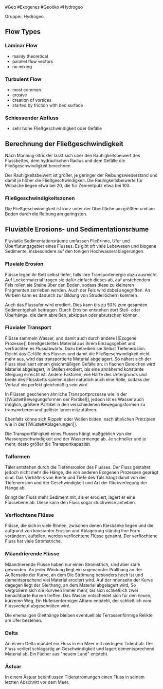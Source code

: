#Geo #Exogenes #Geoöko #Hydrogeo 

Gruppe:: Hydrogeo

## Flow Types

### Laminar Flow

- mainly theoretical
- parallel flow vectors
- no mixing

### Turbulent Flow

- most common
- erosive
- creation of vortices
- started by friction with bed surface

### Schiessender Abfluss

- sehr hohe Fließgeschwindigkeit oder Gefälle

## Berechnung der Fließgeschwindigkeit

Nach Manning-Strickler lässt sich über den Rauhigkeitsbeiwert des Flussbettes, dem hydraulischen Radius und dem Gefälle die Fließgeschwindigkeit berechnen.

Der Rauhigkeitsbeiwert ist größer, je geringer der Reibungswiederstand und damit je höher die Fließgeschwindigkeit. Die Rauhigkeitsbeiwerte für Wilbäche liegen etwa bei 20, die für Zementputz etwa bei 100.

### Fließgeschwindigkeitszonen

Die Fließgeschwindigkeit ist kurz unter der Oberfläche am größten und am Boden durch die Reibung am geringsten.

## Fluviatile Erosions- und Sedimentationsräume

Fluviatile Sedimentationsräume umfassen Fließrinne, Ufer und Überflutungsgebiet eines Flusses. Es gibt oft viele Lebewesen und biogene Sedimente, insbesondere auf den tonigen Hochwasserablagerungen.

### Fluviale Erosion

Flüsse legen ihr Bett selbst tiefer, falls ihre Transportenergie dazu ausreicht.
Auf Lockermaterial tragen sie dafür einfach dieses ab, auf anstehendem Fels rollen sie Steine über den Boden, sodass diese zu kleineren Fragmenten zerrieben werden. Auch der Fels wird dabei angegriffen. An Wirbeln kann es dadurch zur Bildung von Strudellöchern kommen.

Auch das Flussufer wird erodiert. Dies kann bis zu 50% zum gesamten Sedimentgehalt beitragen. Durch Erosion entstehen dort Steil- oder Überhänge, die dann abreißen, abkippen oder abrutschen können. 

### Fluvialer Transport

Flüsse sammeln Wasser, und damit auch durch andere [[Exogene Prozesse]] bereitgestelltes Material aus ihrem Einzugsgebiet und verfrachten es Flussabwärts. Dazu betreiben sie Selbst Tiefenerosion. Reicht das Gefälle des Flusses und damit die Fließgeschwindigkeit nicht mehr aus, wird das transportierte Material abgelagert. So nähert sich der Fluss idealisiert einem gleichmäßigen Gefälle an: in flachen Bereichen wird Material abgelagert, in Steilen erodiert, bis eine annähernd konstante Steigung erreicht ist. Andere Faktoren, wie Härte des Untergrunds und breite des Flussbetts spielen dabei natürlich auch eine Rolle, sodass der Verlauf nie perfekt gleichmäßig sein wird.

In Flüssen geschehen ähnliche Transportprozesse wie in der [[Wüste#Bewegungsformen der Partikel]], jedoch ist es Wasser auch möglich, größere Partikel in den verschiedenen Bewegungsformen zu transportieren und gelöste Ionen mitzuführen.

Ebenfalls könne sich Rippeln oder Wellen bilden, nach ähnlichen Prinzipien wie in der [[Wüste#Ablagerungen]].

Die Transportfähigkeit eines Flusses hängt maßgeblich von der Wassergeschwindigkeit und der Wassermenge ab. Je schneller und je mehr, desto größer die Transportkapazität.

### Talformen

Täler entstehen durch die Tiefenerosion des Flusses. Der Fluss gestaltet jedoch nicht mehr die Hänge, die von anderen Exogenen Prozessen geprägt sind. Das Verhältnis von Breite und Tiefe des Tals hängt damit von der Tiefenerosion und der Geschwindigkeit und Art der Rückverlegung der Hänge ab.

Bringt der Fluss mehr Sediment mit, als er erodiert, lagert er eine Flussebene ab. Diese kann den Fluss sogar stückweise anheben. 

### Verflochtene Flüsse

Flüsse, die sich in viele Rinnen, zwischen denen Kiesbänke liegen und die aufgrund von konstanter Erosion und Ablagerung ständig ihre Form verändern, aufteilen, werden verflochtene Flüsse genannt. Der verflochtene Fluss hat viele Stromstriche.

### Mäandrierende Flüsse

Mäandrierende Flüsse haben nur einen Stromstrich, sind aber stark gewunden. An jeder Windung liegt ein sogenannter Prallhang an der Außenseite der Kurve, an dem Die Strömung besonders hoch ist und dementsprechend viel Material erodiert wird. Auf der nnenseite der Kurve dagegen liegt der Gleithang, an dem Material abgelagert wird, So vergrößern sich die Kurveen immer mehr, bis sich schließlich zwei benachbarte Kurven treffen. Das Wasser entscheidet sich für den neuen, kürzeren Weg, Ein Hufeisenförmiger Altarm entsteht, der schließlich vom Flussverlauf abgeschnitten wird.

Die ehemaligen Gleithänge bleiben eventuell als Terrassenförmige Relikte am Ufer bestehen.

### Delta

An einem Delta mündet ein Fluss in ein Meer mit niedrigem Tidenhub. Der Fluss verliert schlagartig an Geschwindigkeit und lagert dementsprechend Material ab. Ein Fächer aus "neuem Land" entsteht.

### Ästuar

In einem Ästuar beeinflussen Tidenströmungen einen Fluss in seinem letzten Abschnitt vor dem Meer.

